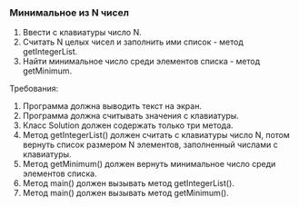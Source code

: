 
### Минимальное из N чисел

1. Ввести с клавиатуры число N.
2. Считать N целых чисел и заполнить ими список - метод getIntegerList.
3. Найти минимальное число среди элементов списка - метод getMinimum.


Требования:
1.	Программа должна выводить текст на экран.
2.	Программа должна считывать значения с клавиатуры.
3.	Класс Solution должен содержать только три метода.
4.	Метод getIntegerList() должен считать с клавиатуры число N, потом вернуть список размером N элементов, заполненный числами с клавиатуры.
5.	Метод getMinimum() должен вернуть минимальное число среди элементов списка.
6.	Метод main() должен вызывать метод getIntegerList().
7.	Метод main() должен вызывать метод getMinimum().


